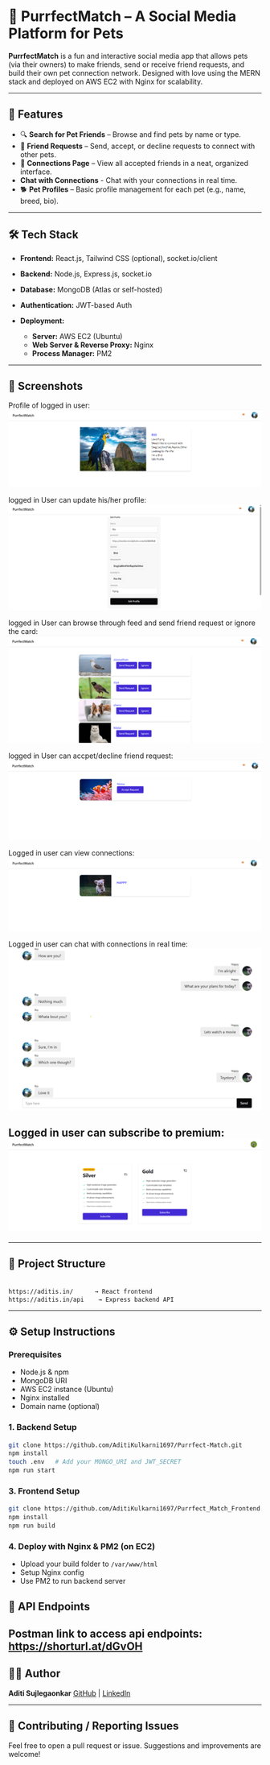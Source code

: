 
# 🐾 PurrfectMatch – A Social Media Platform for Pets

**PurrfectMatch** is a fun and interactive social media app that allows pets (via their owners) to make friends, send or receive friend requests, and build their own pet connection network. Designed with love using the MERN stack and deployed on AWS EC2 with Nginx for scalability.

---

## 🚀 Features

* 🔍 **Search for Pet Friends** – Browse and find pets by name or type.
* 🤝 **Friend Requests** – Send, accept, or decline requests to connect with other pets.
* 📇 **Connections Page** – View all accepted friends in a neat, organized interface.
*    **Chat with Connections** - Chat with your connections in real time.
* 🐕 **Pet Profiles** – Basic profile management for each pet (e.g., name, breed, bio).

---

## 🛠️ Tech Stack

* **Frontend:** React.js, Tailwind CSS (optional), socket.io/client
* **Backend:** Node.js, Express.js, socket.io
* **Database:** MongoDB (Atlas or self-hosted)
* **Authentication:** JWT-based Auth
* **Deployment:**

  * **Server:** AWS EC2 (Ubuntu)
  * **Web Server & Reverse Proxy:** Nginx
  * **Process Manager:** PM2

---

## 📸 Screenshots


Profile of logged in user:
![alt text](image.png)

logged in User can update his/her profile:
![alt text](image-1.png)

logged in User can browse through feed and send friend request or ignore the card:
![alt text](image-2.png)

logged in User can accpet/decline friend request:
![alt text](image-3.png)

Logged in user can view connections:
![alt text](image-4.png)

Logged in user can chat with connections in real time:
![alt text](purrfectmatc_sc_4-1.jpg)

Logged in user can subscribe to premium:
![alt text](image-5.png)
---

---

## 📁 Project Structure

```

https://aditis.in/      → React frontend  
https://aditis.in/api    → Express backend API  

```

---

## ⚙️ Setup Instructions

### Prerequisites

* Node.js & npm
* MongoDB URI
* AWS EC2 instance (Ubuntu)
* Nginx installed
* Domain name (optional)


### 1. Backend Setup

```bash
git clone https://github.com/AditiKulkarni1697/Purrfect-Match.git
npm install
touch .env   # Add your MONGO_URI and JWT_SECRET
npm run start
```

### 3. Frontend Setup

```bash
git clone https://github.com/AditiKulkarni1697/Purrfect_Match_Frontend.git
npm install
npm run build
```

### 4. Deploy with Nginx & PM2 (on EC2)

* Upload your build folder to `/var/www/html`
* Setup Nginx config
* Use PM2 to run backend server


## 🧪 API Endpoints

Postman link to access api endpoints:
https://shorturl.at/dGvOH
---



## 🙋‍♀️ Author

**Aditi Sujlegaonkar**
[GitHub](https://github.com/AditiKulkarni1697) | [LinkedIn](https://www.linkedin.com/in/aditi-sujlegaonkar/)

---

## 🐞 Contributing / Reporting Issues

Feel free to open a pull request or issue. Suggestions and improvements are welcome!


